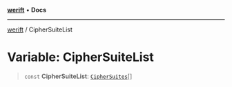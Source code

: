 [**werift**](../README.md) • **Docs**

***

[werift](../globals.md) / CipherSuiteList

# Variable: CipherSuiteList

> `const` **CipherSuiteList**: [`CipherSuites`](../type-aliases/CipherSuites.md)[]
